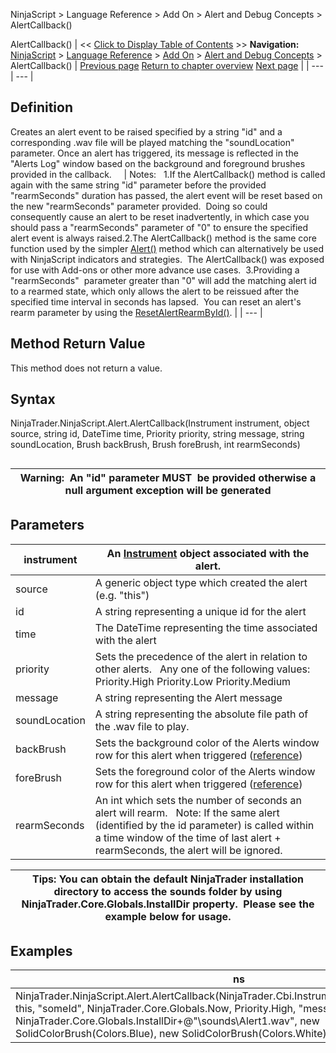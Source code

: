 ﻿
NinjaScript \> Language Reference \> Add On \> Alert and Debug Concepts \> AlertCallback()

AlertCallback()
| \<\< [Click to Display Table of Contents](alertcallback.md) \>\> **Navigation:**     [NinjaScript](ninjascript.md) \> [Language Reference](language_reference_wip.md) \> [Add On](add_on.md) \> [Alert and Debug Concepts](alert_and_debug_concepts.md) \> AlertCallback() | [Previous page](alert_and_debug_concepts.md) [Return to chapter overview](alert_and_debug_concepts.md) [Next page](alert_rearmalert().md) |
| --- | --- |
## Definition
Creates an alert event to be raised specified by a string "id" and a corresponding .wav file will be played matching the "soundLocation" parameter. Once an alert has triggered, its message is reflected in the "Alerts Log" window based on the background and foreground brushes provided in the callback.   
 
| Notes:   1\.If the AlertCallback() method is called again with the same string "id" parameter before the provided "rearmSeconds" duration has passed, the alert event will be reset based on the new "rearmSeconds" parameter provided.  Doing so could consequently cause an alert to be reset inadvertently, in which case you should pass a "rearmSeconds" parameter of "0" to ensure the specified alert event is always raised.2\.The AlertCallback() method is the same core function used by the simpler [Alert()](alert.md) method which can alternatively be used with NinjaScript indicators and strategies.  The AlertCallback() was exposed for use with Add\-ons or other more advance use cases.  3\.Providing a "rearmSeconds"  parameter greater than "0" will add the matching alert id to a rearmed state, which only allows the alert to be reissued after the specified time interval in seconds has lapsed.  You can reset an alert's rearm parameter by using the [ResetAlertRearmById()](alert_rearmalert().md). |
| --- |

## Method Return Value
This method does not return a value.
 
## Syntax
NinjaTrader.NinjaScript.Alert.AlertCallback(Instrument instrument, object source, string id, DateTime time, Priority priority, string message, string soundLocation, Brush backBrush, Brush foreBrush, int rearmSeconds)
## 
| Warning:  An "id" parameter MUST  be provided otherwise a null argument exception will be generated |
| --- |

## Parameters
| instrument | An [Instrument](instrument.md) object associated with the alert. |
| --- | --- |
| source | A generic object type which created the alert (e.g. "this") |
| id | A string representing a unique id for the alert |
| time | The DateTime representing the time associated with the alert |
| priority | Sets the precedence of the alert in relation to other alerts.   Any one of the following values:   Priority.High Priority.Low Priority.Medium |
| message | A string representing the Alert message |
| soundLocation | A string representing the absolute file path of the .wav file to play. |
| backBrush | Sets the background color of the Alerts window row for this alert when triggered ([reference](http://msdn.microsoft.com/en-us/library/system.drawing.color_members(v=vs.90).aspx)) |
| foreBrush | Sets the foreground color of the Alerts window row for this alert when triggered ([reference](http://msdn.microsoft.com/en-us/library/system.drawing.color_members(v=vs.90).aspx)) |
| rearmSeconds | An int which sets the number of seconds an alert will rearm.   Note: If the same alert (identified by the id parameter) is called within a time window of the time of last alert \+ rearmSeconds, the alert will be ignored. |

| Tips: You can obtain the default NinjaTrader installation directory to access the sounds folder by using NinjaTrader.Core.Globals.InstallDir property.  Please see the example below for usage. |
| --- |

## Examples
| ns |
| --- |
| NinjaTrader.NinjaScript.Alert.AlertCallback(NinjaTrader.Cbi.Instrument.GetInstrument("MSFT"), this, "someId", NinjaTrader.Core.Globals.Now, Priority.High, "message", NinjaTrader.Core.Globals.InstallDir\+@"\\sounds\\Alert1\.wav", new SolidColorBrush(Colors.Blue), new SolidColorBrush(Colors.White), 0); |

